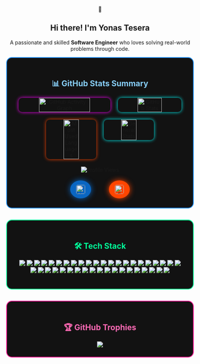 <!-- GitHub README.md -->

<div align="center">
   <p align="center">👋</p>
   <h2 align="center"><strong>Hi there! I'm Yonas Tesera</strong></h2>
   <p align="center">
     A passionate and skilled <strong>Software Engineer</strong> who loves solving real-world problems through code.
   </p>
</div>

<div align="center" style="border: 2px solid #1e90ff; border-radius: 15px; padding: 25px; margin-bottom: 30px; background-color: #121212;">
  <h2 style="color: #87cefa;">📊 GitHub Stats Summary</h2>

  <div style="display: flex; flex-wrap: wrap; justify-content: center; gap: 20px;">
<!--     <img 
      width="40%" 
      src="https://streak-stats.demolab.com?user=yonas790&theme=dark&border_radius=10&stroke=87cefa&ring=00bfff&fire=1e90ff&currStreakNum=87cefa" 
      style="border-radius: 10px; box-shadow: 0 0 12px #1e90ff;" 
      onerror="this.style.display='none';"
    /> -->
    <img 
      width="55%" 
      src="https://github-readme-activity-graph.vercel.app/graph?username=yonas790&theme=react-dark&hide_border=true" 
      alt="GitHub Activity Graph" 
      style="border-radius: 10px; box-shadow: 0 0 10px #ff00ff;"
    />
    <img 
      width="38%" 
      src="https://github-readme-stats.vercel.app/api?username=yonas790&theme=dark&show_icons=true&count_private=true&border_radius=10" 
      alt="GitHub Stats" 
      style="border-radius: 10px; box-shadow: 0 0 10px #00ffff;"
    />
    <img 
      width="30%" 
      src="https://github-profile-summary-cards.vercel.app/api/cards/most-commit-language?username=yonas790&theme=dark&exclude=yacc" 
      alt="Most Used Languages" 
      style="border-radius: 10px; box-shadow: 0 0 10px #ff4500;"
    />
    <img 
      width="30%" 
      src="https://github-profile-summary-cards.vercel.app/api/cards/stats?username=yonas790&theme=dark" 
      alt="General Stats" 
      style="border-radius: 10px; box-shadow: 0 0 10px #00ffff;"
    />
  </div>

  <p style="margin-top: 20px;">
    <img src="https://komarev.com/ghpvc/?username=yonas790&label=Profile%20views&color=7799aa&style=flat" alt="Profile Views" />
  </p>

  <div style="margin-top: 20px; display: flex; justify-content: center; gap: 48px;">
    <a href="https://linkedin.com/in/yonas-tesera" target="_blank" rel="noopener noreferrer"
      style="background-color: #0A66C2; padding: 12px 16px; border-radius: 50%; display: inline-flex; align-items: center; justify-content: center; box-shadow: 0 0 15px #0A66C2;">
      <img src="https://cdn-icons-png.flaticon.com/512/174/174857.png" alt="LinkedIn" width="24" height="24" style="border-radius: 4px;" />
    </a>
    <a href="mailto:yoni2752@gmail.com"
      style="background-color: #ff4500; padding: 12px 16px; border-radius: 50%; display: inline-flex; align-items: center; justify-content: center; box-shadow: 0 0 15px #ff4500;">
      <img src="https://upload.wikimedia.org/wikipedia/commons/4/4e/Gmail_Icon.png" alt="Email" width="24" height="24" style="border-radius: 4px;" />
    </a>
  </div>
</div>

<div align="center" style="border: 2px solid #00ff99; border-radius: 15px; padding: 25px; margin-bottom: 30px; background-color: #121212;">
  <h2 style="color: #00ff99;">🛠️ Tech Stack</h2>
  <p>
    <img src="https://img.shields.io/badge/javascript-%23323330.svg?style=for-the-badge&logo=javascript&logoColor=%23F7DF1E"/>
    <img src="https://img.shields.io/badge/python-3670A0?style=for-the-badge&logo=python&logoColor=ffdd54"/>
    <img src="https://img.shields.io/badge/c++-%2300599C.svg?style=for-the-badge&logo=c%2B%2B&logoColor=white"/>
    <img src="https://img.shields.io/badge/java-%23ED8B00.svg?style=for-the-badge&logo=openjdk&logoColor=white"/>
    <img src="https://img.shields.io/badge/javafx-%23FF0000.svg?style=for-the-badge&logo=javafx&logoColor=white"/>
    <img src="https://img.shields.io/badge/Notion-%23000000.svg?style=for-the-badge&logo=notion&logoColor=white"/>
    <img src="https://img.shields.io/badge/node.js-6DA55F?style=for-the-badge&logo=node.js&logoColor=white"/>
    <img src="https://img.shields.io/badge/react-%2320232a.svg?style=for-the-badge&logo=react&logoColor=%2361DAFB"/>
    <img src="https://img.shields.io/badge/redux-%23593d88.svg?style=for-the-badge&logo=redux&logoColor=white"/>
    <img src="https://img.shields.io/badge/express.js-%23404d59.svg?style=for-the-badge&logo=express&logoColor=%2361DAFB"/>
    <img src="https://img.shields.io/badge/Socket.io-black?style=for-the-badge&logo=socket.io&badgeColor=010101"/>
    <img src="https://img.shields.io/badge/vite-%23646CFF.svg?style=for-the-badge&logo=vite&logoColor=white"/>
    <img src="https://img.shields.io/badge/html5-%23E34F26.svg?style=for-the-badge&logo=html5&logoColor=white"/>
    <img src="https://img.shields.io/badge/css3-%231572B6.svg?style=for-the-badge&logo=css3&logoColor=white"/>
    <img src="https://img.shields.io/badge/bootstrap-%238511FA.svg?style=for-the-badge&logo=bootstrap&logoColor=white"/>
    <img src="https://img.shields.io/badge/jquery-%230769AD.svg?style=for-the-badge&logo=jquery&logoColor=white"/>
    <img src="https://img.shields.io/badge/flutter-%2302569B.svg?style=for-the-badge&logo=Flutter&logoColor=white"/>
    <img src="https://img.shields.io/badge/dart-%230175C2.svg?style=for-the-badge&logo=dart&logoColor=white"/>
    <img src="https://img.shields.io/badge/mongodb-%234ea94b.svg?style=for-the-badge&logo=mongodb&logoColor=white"/>
    <img src="https://img.shields.io/badge/mysql-4479A1.svg?style=for-the-badge&logo=mysql&logoColor=white"/>
    <img src="https://img.shields.io/badge/postgres-%23316192.svg?style=for-the-badge&logo=postgresql&logoColor=white"/>
    <img src="https://img.shields.io/badge/redis-%23DD0031.svg?style=for-the-badge&logo=redis&logoColor=white"/>
    <img src="https://img.shields.io/badge/sqlite-%2307405e.svg?style=for-the-badge&logo=sqlite&logoColor=white"/>
    <img src="https://img.shields.io/badge/sequelize-52B0E7?style=for-the-badge&logo=sequelize&logoColor=white"/>
    <img src="https://img.shields.io/badge/vercel-%23000000.svg?style=for-the-badge&logo=vercel&logoColor=white"/>
    <img src="https://img.shields.io/badge/render-%2346E3B7.svg?style=for-the-badge&logo=render&logoColor=white"/>
    <img src="https://img.shields.io/badge/netlify-%23000000.svg?style=for-the-badge&logo=netlify&logoColor=#00C7B7"/>
    <img src="https://img.shields.io/badge/heroku-%23430098.svg?style=for-the-badge&logo=heroku&logoColor=white"/>
    <img src="https://img.shields.io/badge/firebase-%23039BE5.svg?style=for-the-badge&logo=firebase"/>
    <img src="https://img.shields.io/badge/docker-%230db7ed.svg?style=for-the-badge&logo=docker&logoColor=white"/>
    <img src="https://img.shields.io/badge/apache-%23D42029.svg?style=for-the-badge&logo=apache&logoColor=white"/>
    <img src="https://img.shields.io/badge/nginx-%23009639.svg?style=for-the-badge&logo=nginx&logoColor=white"/>
    <img src="https://img.shields.io/badge/github-%23121011.svg?style=for-the-badge&logo=github&logoColor=white"/>
    <img src="https://img.shields.io/badge/git-%23F05033.svg?style=for-the-badge&logo=git&logoColor=white"/>
    <img src="https://img.shields.io/badge/postman-FF6C37?style=for-the-badge&logo=postman&logoColor=white"/>
    <img src="https://img.shields.io/badge/jwt-black?style=for-the-badge&logo=JSON%20web%20tokens"/>
    <img src="https://img.shields.io/badge/npm-%23CB3837.svg?style=for-the-badge&logo=npm&logoColor=white"/>
    <img src="https://img.shields.io/badge/nodemon-%23323330.svg?style=for-the-badge&logo=nodemon&logoColor=%BBDEAD"/>
    <img src="https://img.shields.io/badge/figma-%23F24E1E.svg?style=for-the-badge&logo=figma&logoColor=white"/>
    <img src="https://img.shields.io/badge/canva-%2300C4CC.svg?style=for-the-badge&logo=canva&logoColor=white"/>
    <img src="https://img.shields.io/badge/adobe-%23FF0000.svg?style=for-the-badge&logo=adobe&logoColor=white"/>
  </p>
</div>

<!-- 🏆 GitHub Trophies -->
<div align="center" display style="border: 2px solid #ff1493; border-radius: 15px; padding: 25px; margin-bottom: 30px; background-color: #121212;">
  <h2 style="color: #ff69b4;">🏆 GitHub Trophies</h2>
  <img src="https://github-profile-trophy.vercel.app/?username=yonas790&theme=radical&no-frame=false&no-bg=true&margin-w=4" />
</div>
